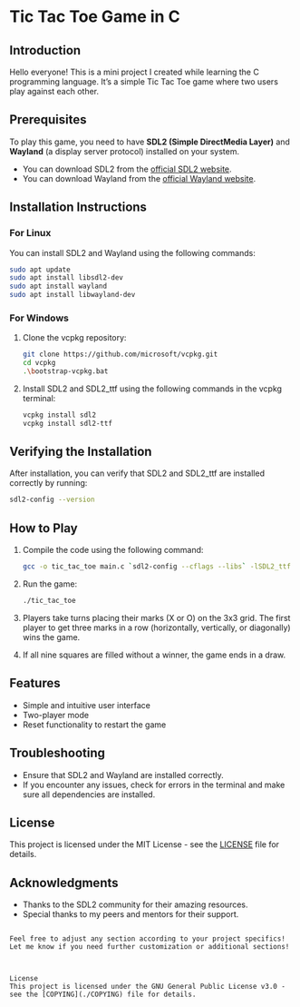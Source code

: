 



# Tic Tac Toe Game in C

## Introduction

Hello everyone! This is a mini project I created while learning the C programming language. It’s a simple Tic Tac Toe game where two users play against each other.

## Prerequisites

To play this game, you need to have **SDL2 (Simple DirectMedia Layer)** and **Wayland** (a display server protocol) installed on your system.

- You can download SDL2 from the [official SDL2 website](https://www.libsdl.org/).
- You can download Wayland from the [official Wayland website](https://wayland.freedesktop.org/).

## Installation Instructions

### For Linux

You can install SDL2 and Wayland using the following commands:

```bash
sudo apt update
sudo apt install libsdl2-dev
sudo apt install wayland
sudo apt install libwayland-dev
```

### For Windows

1. Clone the vcpkg repository:

   ```bash
   git clone https://github.com/microsoft/vcpkg.git
   cd vcpkg
   .\bootstrap-vcpkg.bat
   ```

2. Install SDL2 and SDL2_ttf using the following commands in the vcpkg terminal:

   ```bash
   vcpkg install sdl2
   vcpkg install sdl2-ttf
   ```

## Verifying the Installation

After installation, you can verify that SDL2 and SDL2_ttf are installed correctly by running:

```bash
sdl2-config --version
```

## How to Play

1. Compile the code using the following command:
   ```bash
   gcc -o tic_tac_toe main.c `sdl2-config --cflags --libs` -lSDL2_ttf
   ```

2. Run the game:
   ```bash
   ./tic_tac_toe
   ```

3. Players take turns placing their marks (X or O) on the 3x3 grid. The first player to get three marks in a row (horizontally, vertically, or diagonally) wins the game.

4. If all nine squares are filled without a winner, the game ends in a draw.

## Features

- Simple and intuitive user interface
- Two-player mode
- Reset functionality to restart the game

## Troubleshooting

- Ensure that SDL2 and Wayland are installed correctly.
- If you encounter any issues, check for errors in the terminal and make sure all dependencies are installed.

## License

This project is licensed under the MIT License - see the [LICENSE](LICENSE) file for details.

## Acknowledgments

- Thanks to the SDL2 community for their amazing resources.
- Special thanks to my peers and mentors for their support.

```

Feel free to adjust any section according to your project specifics! Let me know if you need further customization or additional sections!
  


License
This project is licensed under the GNU General Public License v3.0 - see the [COPYING](./COPYING) file for details.
  
